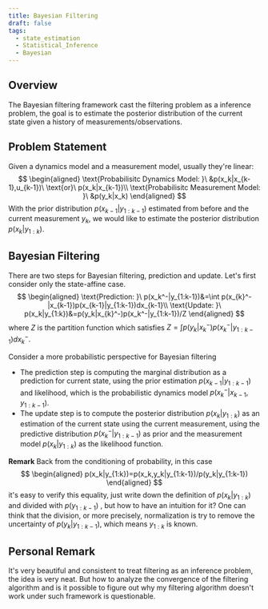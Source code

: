 ```yaml
---
title: Bayesian Filtering
draft: false
tags:
  - state_estimation
  - Statistical_Inference
  - Bayesian
---
```

## Overview
The Bayesian filtering framework cast the filtering problem as a inference problem, the goal is to estimate the posterior distribution of the current state given a history of measurements/observations. 
## Problem Statement
Given a dynamics model and a measurement model, usually they're linear:
$$
\begin{aligned}
\text{Probabilisitc Dynamics Model: }\ &p(x_k|x_{k-1},u_{k-1})\ \text{or}\ p(x_k|x_{k-1})\\
\text{Probabilisitc Measurement Model: }\ &p(y_k|x_k)
\end{aligned}
$$
With the prior distribution $p(x_{k-1}|y_{1:k-1})$ estimated from before and the current measurement $y_k$, we would like to estimate the posterior distribution $p(x_k|y_{1:k})$. 
## Bayesian Filtering
There are two steps for Bayesian filtering, prediction and update. Let's first consider only the state-affine case.
$$
\begin{aligned}
\text{Prediction: }\ p(x_k^-|y_{1:k-1})&=\int p(x_{k}^-|x_{k-1})p(x_{k-1}|y_{1:k-1})dx_{k-1}\\
\text{Update: }\ p(x_k|y_{1:k})&=p(y_k|x_{k}^-)p(x_k^-|y_{1:k-1})/Z
\end{aligned}
$$
where $Z$ is the partition function which satisfies $Z=\int p(y_k|x_k^-)p(x_k^-|y_{1:k-1})dx_k^-$. 

Consider a more probabilistic perspective for Bayesian filtering
- The prediction step is computing the marginal distribution as a prediction for current state, using the prior estimation $p(x_{k-1}|y_{1:k-1})$ and likelihood, which is the probabilistic dynamics model $p(x_k^-|x_{k-1},y_{1:k-1})$. 
- The update step is to compute the posterior distribution $p(x_k|y_{1:k})$ as an estimation of the current state using the current measurement, using the predictive distribution $p(x_k^-|y_{1:k-1})$ as prior and the measurement model $p(x_k|y_{1:k})$ as the likelihood function.

**Remark**
Back from the conditioning of probability, in this case
$$
\begin{aligned}
p(x_k|y_{1:k})=p(x_k,y_k|y_{1:k-1})/p(y_k|y_{1:k-1})
\end{aligned}
$$
it's easy to verify this equality, just write down the definition of $p(x_k|y_{1:k})$ and divided with $p(y_{1:k-1})$ , but how to have an intuition for it? One can think that the division, or more precisely, normalization is try to remove the uncertainty of $p(y_k|y_{1:k-1})$, which means $y_{1:k}$ is known.
## Personal Remark
It's very beautiful and consistent to treat filtering as an inference problem, the idea is very neat. But how to analyze the convergence of the filtering algorithm and is it possible to figure out why my filtering algorithm doesn't work under such framework is questionable.